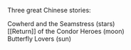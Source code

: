 Three great Chinese stories:  
  
  
Cowherd and the Seamstress (stars)  
[[Return]] of the Condor Heroes (moon)  
Butterfly Lovers (sun)